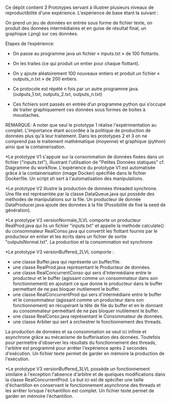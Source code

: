 Ce dépôt contient 3 Prototypes servant à illustrer plusieurs niveaux de reproductibilité d'une expérience.
L'expérience de base étant la suivant : 

On prend un jeu de données en entrée sous forme de fichier texte, on produit des données intermédiaires et en guise de résultat final,
un graphique (.png) sur ces données.

Etapes de l’expérience:

- On passe au programme java un fichier « inputs.txt » de 100 flottants.

- On les traites (ce qui produit un entier pour chaque flottant).

- On y ajoute aléatoirement 100 nouveaux entiers et produit un fichier « outputs_n.txt » de 200 entiers.

- Ce protocole est répété n fois par un autre programme java. (outputs_1.txt, outputs_2.txt, outputs_n.txt)

- Ces fichiers sont passés en entrée d’un programme python qui s’occupe de traiter graphiquement ces données sous formes de boites à moustaches.

REMARQUE: A noter que seul le prototype 1 réalise l'expérimentation au complet. L'importance étant accordée à la politique de production de données plus qu'à leur traitement. Dans les prototypes 2 et 3 on ne comprend pas le traitement mathématique (moyenne) et graphique (python) ainsi que la containerisation.

*Le prototype V1 s'appuie sur la consommation de données fixées dans un fichier ("inputs.txt"), illustrant l'utilisation de "Petites Données statiques" cf. Diagramme du workflow.
L'expérience du prototype V1 est automatisée grâce à la containerisation (image Docker) spécifiée dans le fichier Dockerfile. Un script sh sert à l'automatisation des manipulations.

*Le prototype V2 illustre la production de données threaded synchrone. Une file est représentée par la classe DataQueue.java qui possède des méthodes de manipulations sur la file. Un producteur de donnée DataProducer.java ajoute des données à la file (Possibilité de fixé la seed de génération).

*Le prototype V3 versionNormale_1LVL comporte un producteur RealProd.java qui lis un fichier "inputs.txt" et appelle la methode calculate() du consommateur RealConso.java qui convertit les flottant fournis par le producteur en entier et les écrits dans un fichier de sortie "outputsNormal.txt". La production et la consommation est synchrone

*Le prototype V3 versionBuffered_2LVL comporte :
- une classe Buffer.java qui représente un buffer/file.
- une classe RealProd.java représentant le Producteur de données.
- une classe RealConcurrentConso qui sers d'intermédiaire entre le producteur et le buffer (agissant comme un consommateur dans son fonctionnement) en ajoutant ce que donne le producteur dans le buffer permettant de ne pas bloquer inutilement le buffer.
- une classe RealConcurrentProd qui sers d'intermédiaire entre le buffer et le consommateur (agissant comme un producteur dans son fonctionnement) en récupérant la tête de file du buffer et en le donnant au consommateur permettant de ne pas bloquer inutilement le buffer.
- une classe RealConso.java représentant le Consommateur de données.
- une classe Arbiter qui sert à orchestrer le fonctionnement des threads.

La production de données et sa consommation se veut ici infinie et asynchrone grâce au mécanisme de bufferisation des données. Toutefois pour permettre d'observer les résultats du fonctionnement des threads, l'arbitre est programmé pour arrêter l'expérience après 2 secondes d'exécution. Un fichier texte permet de garder en mémoire la production de l'exécution.

*Le prototype V3 versionBuffered_3LVL possède un fonctionnement similaire à l'exception l'absence d'arbitre et de quelques modifications dans la classe RealConcurrentProd. Le but ici est de spécifier une taille d'échantillon en conservant le fonctionnement asynchrone des threads et les arrêter lorsque l'échantillon est complet. Un fichier texte permet de garder en mémoire l'échantillon.
